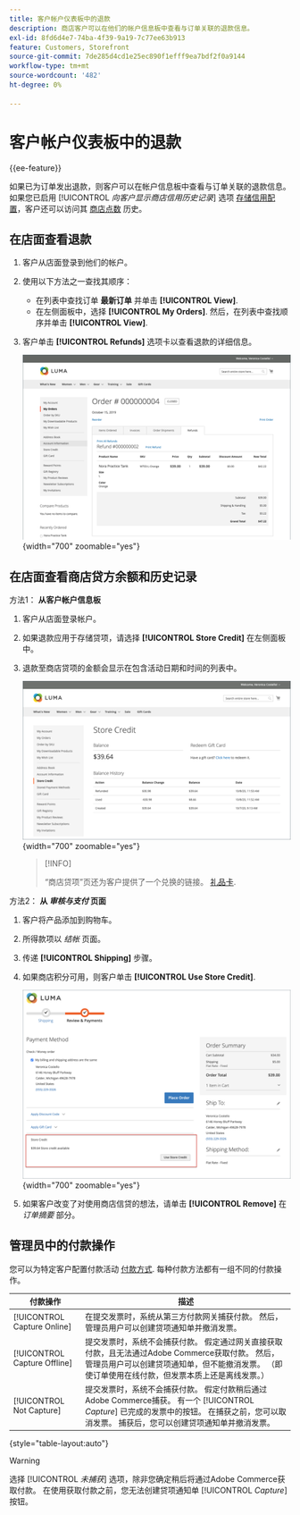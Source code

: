 ```yaml
---
title: 客户帐户仪表板中的退款
description: 商店客户可以在他们的帐户信息板中查看与订单关联的退款信息。
exl-id: 8fd6d4e7-74ba-4f39-9a19-7c77ee63b913
feature: Customers, Storefront
source-git-commit: 7de285d4cd1e25ec890f1efff9ea7bdf2f0a9144
workflow-type: tm+mt
source-wordcount: '482'
ht-degree: 0%

---
```


# 客户帐户仪表板中的退款

{{ee-feature}}

如果已为订单发出退款，则客户可以在帐户信息板中查看与订单关联的退款信息。 如果您已启用 [!UICONTROL _向客户显示商店信用历史记录_] 选项 [存储信用配置](../customers/credit-configure.md)，客户还可以访问其 [商店点数](../customers/store-credit.md) 历史。

## 在店面查看退款

1. 客户从店面登录到他们的帐户。

1. 使用以下方法之一查找其顺序：

   * 在列表中查找订单 **最新订单** 并单击 **[!UICONTROL View]**.
   * 在左侧面板中，选择 **[!UICONTROL My Orders]**. 然后，在列表中查找顺序并单击 **[!UICONTROL View]**.

1. 客户单击 **[!UICONTROL Refunds]** 选项卡以查看退款的详细信息。

   ![店面上的退款详细信息](assets/customer-account-order-refunds.png){width="700" zoomable="yes"}

## 在店面查看商店贷方余额和历史记录

方法1： **从客户帐户信息板**

1. 客户从店面登录帐户。

1. 如果退款应用于存储贷项，请选择 **[!UICONTROL Store Credit]** 在左侧面板中。

1. 退款至商店贷项的金额会显示在包含活动日期和时间的列表中。

   ![商店贷项退款](assets/customer-account-store-credit.png){width="700" zoomable="yes"}

   >[!INFO]
   >
   >“商店贷项”页还为客户提供了一个兑换的链接。 [礼品卡](../stores-purchase/product-gift-card-workflow.md#check-status-and-balance-of-the-gift-card).

方法2： **从 _审核与支付_ 页面**

1. 客户将产品添加到购物车。

2. 所得款项以 _结帐_ 页面。

3. 传递 **[!UICONTROL Shipping]** 步骤。

4. 如果商店积分可用，则客户单击 **[!UICONTROL Use Store Credit]**.

   ![存储来自“复查和付款”页的贷项](assets/customer-account-order-refund-from-checkout.png){width="700" zoomable="yes"}

5. 如果客户改变了对使用商店信贷的想法，请单击 **[!UICONTROL Remove]** 在 _订单摘要_ 部分。

## 管理员中的付款操作

您可以为特定客户配置付款活动 [付款方式](../configuration-reference/sales/payment-methods.md). 每种付款方法都有一组不同的付款操作。

| 付款操作 | 描述 |
|--- |---|
| [!UICONTROL Capture Online] | 在提交发票时，系统从第三方付款网关捕获付款。 然后，管理员用户可以创建贷项通知单并撤消发票。 |
| [!UICONTROL Capture Offline] | 提交发票时，系统不会捕获付款。 假定通过网关直接获取付款，且无法通过Adobe Commerce获取付款。 然后，管理员用户可以创建贷项通知单，但不能撤消发票。 （即使订单使用在线付款，但发票本质上还是离线发票。） |
| [!UICONTROL Not Capture] | 提交发票时，系统不会捕获付款。 假定付款稍后通过Adobe Commerce捕获。 有一个 [!UICONTROL _Capture_] 已完成的发票中的按钮。 在捕获之前，您可以取消发票。 捕获后，您可以创建贷项通知单并撤消发票。 |

{style="table-layout:auto"}

>[!WARNING]
>
>选择 [!UICONTROL _未捕获_] 选项，除非您确定稍后将通过Adobe Commerce获取付款。 在使用获取付款之前，您无法创建贷项通知单 [!UICONTROL _Capture_] 按钮。
